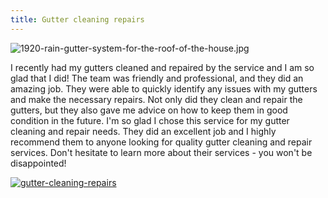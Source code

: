 ```yaml
---
title: Gutter cleaning repairs
---
```


![1920-rain-gutter-system-for-the-roof-of-the-house.jpg](/1920-rain-gutter-system-for-the-roof-of-the-house.jpg)

I recently had my gutters cleaned and repaired by the service and I am so glad that I did! The team was friendly and professional, and they did an amazing job. They were able to quickly identify any issues with my gutters and make the necessary repairs. Not only did they clean and repair the gutters, but they also gave me advice on how to keep them in good condition in the future. I'm so glad I chose this service for my gutter cleaning and repair needs. They did an excellent job and I highly recommend them to anyone looking for quality gutter cleaning and repair services. Don't hesitate to learn more about their services - you won't be disappointed!

[![gutter-cleaning-repairs](<https://dabuttonfactory.com/button.png?t=CHECK+SERVICE&f=Noto+Sans-Bold&ts=26&tc=fff&hp=45&vp=20&c=11&bgt=unicolored&bgc=4bd42f>)](<https://www.bark.com/?a_aid=5d2d0e83cdc3>)